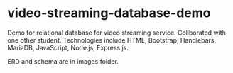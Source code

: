 # video-streaming-database-demo

Demo for relational database for video streaming service.
Collborated with one other student.
Technologies include HTML, Bootstrap, Handlebars, MariaDB, JavaScript, Node.js, Express.js.

ERD and schema are in images folder.
